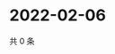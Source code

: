 # 2022-02-06

共 0 条

<!-- BEGIN WEIBO -->
<!-- 最后更新时间 Sun Feb 06 2022 00:10:45 GMT+0800 (China Standard Time) -->

<!-- END WEIBO -->
